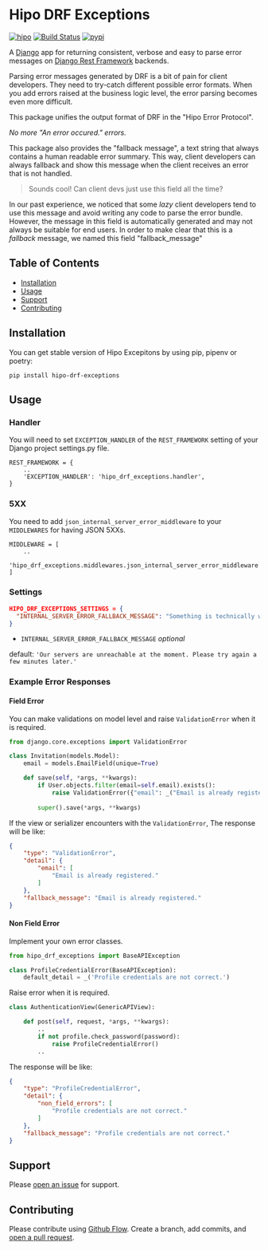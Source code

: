 # Hipo DRF Exceptions
[![hipo](https://img.shields.io/badge/hipo-red.svg)](https://hipolabs.com) [![Build Status](https://travis-ci.org/Hipo/hipo-drf-exceptions.svg?branch=master)](https://travis-ci.org/Hipo/hipo-drf-exceptions) [![pypi](https://img.shields.io/pypi/v/hipo-drf-exceptions.svg)](https://pypi.org/project/hipo-drf-exceptions/)

A [Django](https://www.djangoproject.com) app for returning consistent, verbose and easy to parse error messages on [Django Rest Framework](https://www.django-rest-framework.org/) backends.

Parsing error messages generated by DRF is a bit of pain for client developers. They need to try-catch different possible error formats. When you add errors raised at the business logic level, the error parsing becomes even more difficult. 

This package unifies the output format of DRF in the "Hipo Error Protocol". 

*No more "An error occured." errors.*

This package also provides the "fallback message", a text string that always contains a human readable error summary. This way, client developers can always fallback and show this message when the client receives an error that is not handled.

> Sounds cool! Can client devs just use this field all the time?

In our past experience, we noticed that some _lazy_ client developers tend to use this message and avoid writing any code to parse the error bundle. However, the message in this field is automatically generated and may not always be suitable for end users. In order to make clear that this is a *fallback*  message, we named this field "fallback_message"


## Table of Contents

- [Installation](#installation)
- [Usage](#usage)
- [Support](#support)
- [Contributing](#contributing)

## Installation

You can get stable version of Hipo Excepitons by using pip, pipenv or poetry:
```
pip install hipo-drf-exceptions
```

## Usage

### Handler
You will need to set `EXCEPTION_HANDLER` of the `REST_FRAMEWORK` setting of your Django project settings.py file.
```
REST_FRAMEWORK = {
    ..
    'EXCEPTION_HANDLER': 'hipo_drf_exceptions.handler',
}
```

### 5XX

You need to add `json_internal_server_error_middleware` to your `MIDDLEWARES` for having JSON 5XXs.

```
MIDDLEWARE = [
    ..
    'hipo_drf_exceptions.middlewares.json_internal_server_error_middleware',
]
```

### Settings

```json
HIPO_DRF_EXCEPTIONS_SETTINGS = {
  "INTERNAL_SERVER_ERROR_FALLBACK_MESSAGE": "Something is technically wrong."
}
```

- `INTERNAL_SERVER_ERROR_FALLBACK_MESSAGE` *optional*

default: `'Our servers are unreachable at the moment. Please try again a few minutes later.'`


### Example Error Responses

#### Field Error

You can make validations on model level and raise `ValidationError` when it is required.
```python
from django.core.exceptions import ValidationError

class Invitation(models.Model):
    email = models.EmailField(unique=True)

    def save(self, *args, **kwargs):
        if User.objects.filter(email=self.email).exists():
            raise ValidationError({"email": _("Email is already registered.")})
            
        super().save(*args, **kwargs)
```

If the view or serializer encounters with the `ValidationError`, The response will be like:
```json
{
    "type": "ValidationError",
    "detail": {
        "email": [
            "Email is already registered."
        ]
    },
    "fallback_message": "Email is already registered."
}
```

#### Non Field Error
Implement your own error classes.
```python
from hipo_drf_exceptions import BaseAPIException

class ProfileCredentialError(BaseAPIException):
    default_detail = _('Profile credentials are not correct.')
```

Raise error when it is required.
```python
class AuthenticationView(GenericAPIView):

    def post(self, request, *args, **kwargs):
        ..
        if not profile.check_password(password):
            raise ProfileCredentialError()
        ..
```

The response will be like:
```json
{
    "type": "ProfileCredentialError",
    "detail": {
        "non_field_errors": [
            "Profile credentials are not correct."
        ]
    },
    "fallback_message": "Profile credentials are not correct."
}
```

## Support

Please [open an issue](https://github.com/hipo/hipo-drf-exceptions/issues/new) for support.

## Contributing

Please contribute using [Github Flow](https://guides.github.com/introduction/flow/). Create a branch, add commits, and [open a pull request](https://github.com/hipo/hipo-drf-exceptions/compare/).
